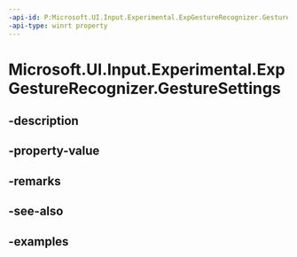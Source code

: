 ```yaml
---
-api-id: P:Microsoft.UI.Input.Experimental.ExpGestureRecognizer.GestureSettings
-api-type: winrt property
---
```


# Microsoft.UI.Input.Experimental.ExpGestureRecognizer.GestureSettings

<!--
public Windows.UI.Input.GestureSettings GestureSettings { get; set; }
-->


## -description

## -property-value

## -remarks

## -see-also

## -examples


